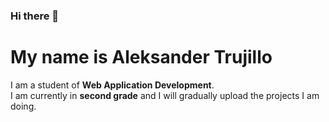 ### Hi there 👋

<h1>My name is Aleksander Trujillo</h1>

<p>
  I am a student of <strong>Web Application Development</strong>.
  <br>
  I am currently in <strong>second grade</strong> and I will gradually upload the projects I am doing.
</p>


